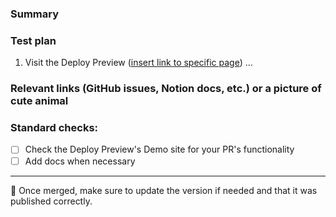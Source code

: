 <!--Please tag yourself as the Assignee and netlify/frameworks as the Reviewer -->

### Summary

<!-- Provide a brief summary of the change. -->

### Test plan

1. Visit the Deploy Preview ([insert link to specific page]()) ...

### Relevant links (GitHub issues, Notion docs, etc.) or a picture of cute animal

### Standard checks:

<!-- Please delete any options that reviewers shouldn't check. -->

- [ ] Check the Deploy Preview's Demo site for your PR's functionality
- [ ] Add docs when necessary

---

🧪 Once merged, make sure to update the version if needed and that it was
published correctly.
